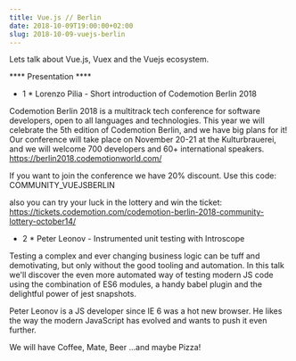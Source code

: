 ```yaml
---
title: Vue.js // Berlin
date: 2018-10-09T19:00:00+02:00
slug: 2018-10-09-vuejs-berlin
---
```


Lets talk about Vue.js, Vuex and the Vuejs ecosystem.

**** Presentation ****
* 1 * Lorenzo Pilia - Short introduction of Codemotion Berlin 2018

Codemotion Berlin 2018 is a multitrack tech conference for software developers, open to all languages and technologies. This year we will celebrate the 5th edition of Codemotion Berlin, and we have big plans for it!
Our conference will take place on November 20-21 at the Kulturbrauerei, and we will welcome 700 developers and 60+ international speakers.
https://berlin2018.codemotionworld.com/

If you want to join the conference we have 20% discount. Use this code: COMMUNITY_VUEJSBERLIN

also you can try your luck in the lottery and win the ticket: https://tickets.codemotion.com/codemotion-berlin-2018-community-lottery-october14/

* 2 * Peter Leonov - Instrumented unit testing with Introscope

Testing a complex and ever changing business logic can be tuff and demotivating, but only without the good tooling and automation. In this talk we'll discover the even more automated way of testing modern JS code using the combination of ES6 modules, a handy babel plugin and the delightful power of jest snapshots.

Peter Leonov is a JS developer since IE 6 was a hot new browser. He likes the way the modern JavaScript has evolved and wants to push it even further.

We will have Coffee, Mate, Beer …and maybe Pizza!
